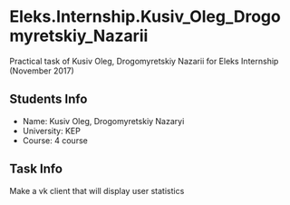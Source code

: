 # Eleks.Internship.Kusiv_Oleg_Drogomyretskiy_Nazarii
Practical task of Kusiv Oleg, Drogomyretskiy Nazarii for Eleks Internship (November 2017)
## Students Info
* Name: Kusiv Oleg, Drogomyretskiy Nazaryi
* University: KEP
* Course: 4 course
## Task Info
Make a vk client that will display user statistics
